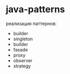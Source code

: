 # java-patterns

реализация паттернов:
- builder
- singleton
- builder
- fasade
- proxy
- observer
- strategy

